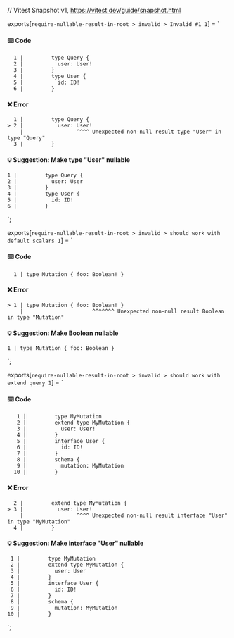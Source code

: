 // Vitest Snapshot v1, https://vitest.dev/guide/snapshot.html

exports[`require-nullable-result-in-root > invalid > Invalid #1 1`] = `
#### ⌨️ Code

      1 |         type Query {
      2 |           user: User!
      3 |         }
      4 |         type User {
      5 |           id: ID!
      6 |         }

#### ❌ Error

      1 |         type Query {
    > 2 |           user: User!
        |                 ^^^^ Unexpected non-null result type "User" in type "Query"
      3 |         }

#### 💡 Suggestion: Make type "User" nullable

    1 |         type Query {
    2 |           user: User
    3 |         }
    4 |         type User {
    5 |           id: ID!
    6 |         }
`;

exports[`require-nullable-result-in-root > invalid > should work with default scalars 1`] = `
#### ⌨️ Code

      1 | type Mutation { foo: Boolean! }

#### ❌ Error

    > 1 | type Mutation { foo: Boolean! }
        |                      ^^^^^^^ Unexpected non-null result Boolean in type "Mutation"

#### 💡 Suggestion: Make Boolean nullable

    1 | type Mutation { foo: Boolean }
`;

exports[`require-nullable-result-in-root > invalid > should work with extend query 1`] = `
#### ⌨️ Code

       1 |         type MyMutation
       2 |         extend type MyMutation {
       3 |           user: User!
       4 |         }
       5 |         interface User {
       6 |           id: ID!
       7 |         }
       8 |         schema {
       9 |           mutation: MyMutation
      10 |         }

#### ❌ Error

      2 |         extend type MyMutation {
    > 3 |           user: User!
        |                 ^^^^ Unexpected non-null result interface "User" in type "MyMutation"
      4 |         }

#### 💡 Suggestion: Make interface "User" nullable

     1 |         type MyMutation
     2 |         extend type MyMutation {
     3 |           user: User
     4 |         }
     5 |         interface User {
     6 |           id: ID!
     7 |         }
     8 |         schema {
     9 |           mutation: MyMutation
    10 |         }
`;
